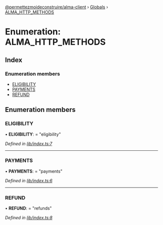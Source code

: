 [@permettezmoideconstruire/alma-client](../README.md) › [Globals](../globals.md) › [ALMA_HTTP_METHODS](alma_http_methods.md)

# Enumeration: ALMA_HTTP_METHODS

## Index

### Enumeration members

* [ELIGIBILITY](alma_http_methods.md#eligibility)
* [PAYMENTS](alma_http_methods.md#payments)
* [REFUND](alma_http_methods.md#refund)

## Enumeration members

###  ELIGIBILITY

• **ELIGIBILITY**: = "eligibility"

*Defined in [lib/index.ts:7](https://github.com/permettez-moi-de-construire/alma-client/blob/299dafb/src/lib/index.ts#L7)*

___

###  PAYMENTS

• **PAYMENTS**: = "payments"

*Defined in [lib/index.ts:6](https://github.com/permettez-moi-de-construire/alma-client/blob/299dafb/src/lib/index.ts#L6)*

___

###  REFUND

• **REFUND**: = "refunds"

*Defined in [lib/index.ts:8](https://github.com/permettez-moi-de-construire/alma-client/blob/299dafb/src/lib/index.ts#L8)*
